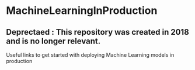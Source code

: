 # MachineLearningInProduction
## Deprectaed : This repository was created in 2018 and is no longer relevant.
Useful links to get started with deploying Machine Learning models in production


